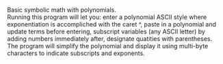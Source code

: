 Basic symbolic math with polynomials.  
Running this program will let you:
enter a polynomial ASCII style where exponentiation is accompliched with the caret ^,
paste in a polynomial and update terms before entering,
subscript variables (any ASCII letter) by adding numbers immediately after,
designate quatities with parentheses.
The program will simplify the polynomial 
and display it using multi-byte characters to indicate subscripts and exponents. 
